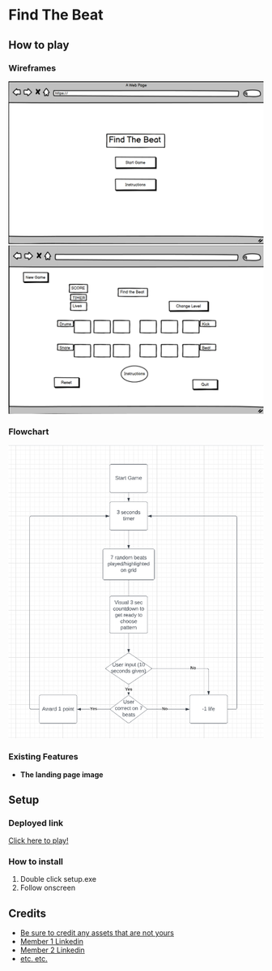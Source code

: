 # **Find The Beat**


## How to play


### Wireframes
![WireframesStart](assets/images/startgame.png)
![Wireframesgame](assets/images/wireframes-main-game.png)

### Flowchart
![Flowchart](assets/images/flowchart.png)

### Existing Features
 

- __The landing page image__

## Setup

### Deployed link

[Click here to play!]()

### How to install

1. Double click setup.exe
2. Follow onscreen 

## Credits

* [Be sure to credit any assets that are not yours](https://www.example.com)
* [Member 1 Linkedin](https://www.linkedin.com)
* [Member 2 Linkedin](https://www.linkedin.com)
* [etc. etc.](https://www.example.com)
